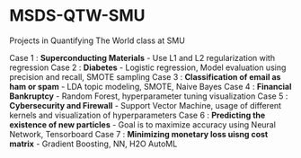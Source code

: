 # MSDS-QTW-SMU
Projects in Quantifying The World class at SMU

Case 1 : __Superconducting Materials__ - Use L1 and L2 regularization with regression
Case 2 : __Diabetes__ - Logistic regression, Model evaluation using precision and recall, SMOTE sampling
Case 3 : __Classification of email as ham or spam__ - LDA topic modeling, SMOTE, Naive Bayes
Case 4 : __Financial Bankruptcy__ - Random Forest, hyperparameter tuning visualization
Case 5 : __Cybersecurity and Firewall__ - Support Vector Machine, usage of different kernels and visualization of hyperparameters
Case 6 : __Predicting the existence of new particles__ - Goal is to maximize accuracy using Neural Network, Tensorboard
Case 7 : __Minimizing monetary loss uisng cost matrix__ - Gradient Boosting, NN, H2O AutoML

